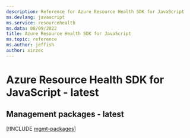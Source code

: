```yaml
---
description: Reference for Azure Resource Health SDK for JavaScript
ms.devlang: javascript
ms.service: resourcehealth
ms.data: 08/09/2022
title: Azure Resource Health SDK for JavaScript
ms.topic: reference
ms.author: jeffish
author: xirzec
---
```

# Azure Resource Health SDK for JavaScript - latest

## Management packages - latest
[!INCLUDE [mgmt-packages](resource-health-mgmt-index.md)]